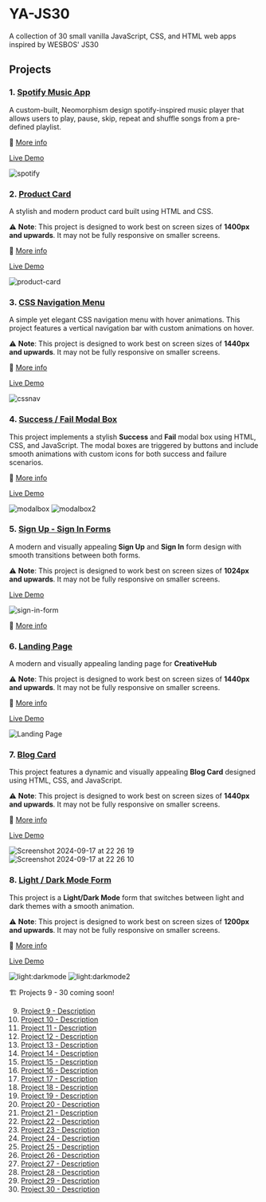 # YA-JS30
A collection of 30 small vanilla JavaScript, CSS, and HTML web apps inspired by WESBOS' JS30

## Projects
### 1. [Spotify Music App](./project1) 
A custom-built, Neomorphism design spotify-inspired music player  that allows users to play, pause, skip, repeat and shuffle songs from a pre-defined playlist.

📖 [More info](./project1/readme.md) 

[Live Demo](https://ya-js30-project1.netlify.app/)

![spotify](https://github.com/user-attachments/assets/d5576fee-908e-42ab-a5b5-3a49e78a7ea7)


### 2. [Product Card](./project2) 
A stylish and modern product card built using HTML and CSS.

⚠️ **Note**: This project is designed to work best on screen sizes of **1400px and upwards**. It may not be fully responsive on smaller screens.

📖 [More info](./project2/readme.md) 

[Live Demo](https://ya-js30-project2.netlify.app/)

![product-card](https://github.com/user-attachments/assets/937b8921-7854-4c3e-94d8-9970ebf3b974)


### 3. [CSS Navigation Menu](./project3/navigation-menu) 
A simple yet elegant CSS navigation menu with hover animations. This project features a vertical navigation bar with custom animations on hover.

⚠️ **Note**: This project is designed to work best on screen sizes of **1440px and upwards**. It may not be fully responsive on smaller screens.

📖 [More info](./project3/navigation-menu/readme.md) 

[Live Demo](https://ya-js30-project3.netlify.app/)

![cssnav](https://github.com/user-attachments/assets/0e619ec5-2899-4322-8465-94990a730efc)


### 4. [Success / Fail Modal Box](./project4) 
This project implements a stylish **Success** and **Fail** modal box using HTML, CSS, and JavaScript. The modal boxes are triggered by buttons and include smooth animations with custom icons for both success and failure scenarios.

📖 [More info](./project4/readme.md) 

[Live Demo](https://ya-js30-project4.netlify.app/)

![modalbox](https://github.com/user-attachments/assets/8b3889d5-394b-4bee-a826-fe2e76c7bb35) 
![modalbox2](https://github.com/user-attachments/assets/187513bf-729d-41ac-9de7-1687996dc333)


### 5. [Sign Up - Sign In Forms](./project5) 
A modern and visually appealing **Sign Up** and **Sign In** form design with smooth transitions between both forms.

⚠️ **Note**: This project is designed to work best on screen sizes of **1024px and upwards**. It may not be fully responsive on smaller screens.

[Live Demo](https://ya-js30-project5.netlify.app/)

![sign-in-form](https://github.com/user-attachments/assets/46185332-95a8-40ee-b1be-fe131b3fefea)

📖 [More info](./project5/readme.md) 


### 6. [Landing Page](./project6) 
A modern and visually appealing landing page for **CreativeHub**

⚠️ **Note**: This project is designed to work best on screen sizes of **1440px and upwards**. It may not be fully responsive on smaller screens.

📖 [More info](./project6/readme.md) 

[Live Demo](https://ya-js30-project6.netlify.app/)

![Landing Page](https://github.com/user-attachments/assets/2e00e554-9d33-42f8-9e0d-584cc8bb86c2)



### 7. [Blog Card](./project7) 
This project features a dynamic and visually appealing **Blog Card** designed using HTML, CSS, and JavaScript.

⚠️ **Note**: This project is designed to work best on screen sizes of **1440px and upwards**. It may not be fully responsive on smaller screens.

📖 [More info](./project7/readme.md) 

[Live Demo](https://ya-js30-project7.netlify.app/)

![Screenshot 2024-09-17 at 22 26 19](https://github.com/user-attachments/assets/b45ffc01-5c2c-45d0-9850-19ea4a796895)
![Screenshot 2024-09-17 at 22 26 10](https://github.com/user-attachments/assets/a011d18f-19fe-4fb1-89dd-14f5d96ff67f)


### 8. [Light / Dark Mode Form](./project8)
This project is a **Light/Dark Mode** form that switches between light and dark themes with a smooth animation.

⚠️ **Note**: This project is designed to work best on screen sizes of **1200px and upwards**. It may not be fully responsive on smaller screens.

📖 [More info](./project8/readme.md) 

[Live Demo](https://ya-js30-project8.netlify.app/)

![light:darkmode](https://github.com/user-attachments/assets/42f8e2f1-7bae-409d-a5eb-0198b7a32b77)
![light:darkmode2](https://github.com/user-attachments/assets/d524c0db-c876-4ef9-9fc2-24a68f170fb9)



🏗️ Projects 9 - 30 coming soon!


9. [Project 9 - Description](./project9)
10. [Project 10 - Description](./project10)
11. [Project 11 - Description](./project11)
12. [Project 12 - Description](./project12)
13. [Project 13 - Description](./project13)
14. [Project 14 - Description](./project14)
15. [Project 15 - Description](./project15)
16. [Project 16 - Description](./project16)
17. [Project 17 - Description](./project17)
18. [Project 18 - Description](./project18)
19. [Project 19 - Description](./project19)
20. [Project 20 - Description](./project20)
21. [Project 21 - Description](./project21)
22. [Project 22 - Description](./project22)
23. [Project 23 - Description](./project23)
24. [Project 24 - Description](./project24)
25. [Project 25 - Description](./project25)
26. [Project 26 - Description](./project26)
27. [Project 27 - Description](./project27)
28. [Project 28 - Description](./project28)
29. [Project 29 - Description](./project29)
30. [Project 30 - Description](./project30)
